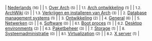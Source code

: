 | [Nederlands](/index.php/Category:Nederlands "Category:Nederlands") <small>(16)</small> |
| <small>1.</small> [Over Arch](/index.php/Category:About_Arch_(Nederlands) "Category:About Arch (Nederlands)") <small>(5)</small> |
| <small>1.1.</small> [Arch ontwikkeling](/index.php/Category:Arch_development_(Nederlands) "Category:Arch development (Nederlands)") <small>(1)</small> |
| <small>1.2.</small> [ArchWiki](/index.php/Category:ArchWiki_(Nederlands) "Category:ArchWiki (Nederlands)") <small>(2)</small> |
| <small>1.3.</small> [Verkrijgen en installeren van Arch](/index.php/Category:Getting_and_installing_Arch_(Nederlands) "Category:Getting and installing Arch (Nederlands)") <small>(3)</small> |
| <small>2.</small> [Database management systems](/index.php/Category:Database_management_systems_(Nederlands) "Category:Database management systems (Nederlands)") <small>(1)</small> |
| <small>3.</small> [Ontwikkeling](/index.php/Category:Development_(Nederlands) "Category:Development (Nederlands)") <small>(2)</small> |
| <small>4.</small> [General](/index.php/Category:General_(Nederlands) "Category:General (Nederlands)") <small>(6)</small> |
| <small>5.</small> [Netwerken](/index.php/Category:Networking_(Nederlands) "Category:Networking (Nederlands)") <small>(2)</small> |
| <small>6.</small> [Software](/index.php/Category:Software_(Nederlands) "Category:Software (Nederlands)") <small>(0)</small> |
| <small>6.1.</small> [Boot proces](/index.php/Category:Boot_process_(Nederlands) "Category:Boot process (Nederlands)") <small>(1)</small> |
| <small>6.2.</small> [Desktop environments](/index.php/Category:Desktop_environments_(Nederlands) "Category:Desktop environments (Nederlands)") <small>(2)</small> |
| <small>6.3.</small> [Paketbeheer](/index.php/Category:Package_management_(Nederlands) "Category:Package management (Nederlands)") <small>(3)</small> |
| <small>7.</small> [Storage](/index.php/Category:Storage_(Nederlands) "Category:Storage (Nederlands)") <small>(1)</small> |
| <small>8.</small> [Systeemadministratie](/index.php/Category:System_administration_(Nederlands) "Category:System administration (Nederlands)") <small>(0)</small> |
| <small>8.1.</small> [Virtualization](/index.php/Category:Virtualization_(Nederlands) "Category:Virtualization (Nederlands)") <small>(2)</small> |
| <small>8.2.</small> [X server](/index.php/Category:X_server_(Nederlands) "Category:X server (Nederlands)") <small>(1)</small> |